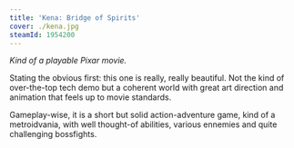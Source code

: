 ```yaml
---
title: 'Kena: Bridge of Spirits'
cover: ./kena.jpg
steamId: 1954200
---
```


_Kind of a playable Pixar movie._

Stating the obvious first: this one is really, really beautiful.
Not the kind of over-the-top tech demo but a coherent world with
great art direction and animation that feels up to movie
standards.

Gameplay-wise, it is a short but solid action-adventure game,
kind of a metroidvania, with well thought-of abilities, various
ennemies and quite challenging bossfights.

